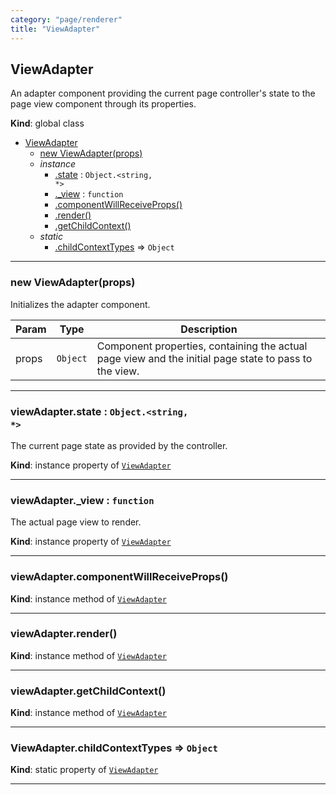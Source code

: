 ```yaml
---
category: "page/renderer"
title: "ViewAdapter"
---
```


## ViewAdapter&nbsp;<a name="ViewAdapter" href="https://github.com/seznam/IMA.js-core/tree/stable/page/renderer/ViewAdapter.js#L8" target="_blank"><span class="icon"><i class="fas fa-external-link-alt fa-xs"></i></span></a>
An adapter component providing the current page controller's state to the
page view component through its properties.

**Kind**: global class  

* [ViewAdapter](#ViewAdapter)
    * [new ViewAdapter(props)](#new_ViewAdapter_new)
    * _instance_
        * [.state](#ViewAdapter+state) : <code>Object.&lt;string, \*&gt;</code>
        * [._view](#ViewAdapter+_view) : <code>function</code>
        * [.componentWillReceiveProps()](#ViewAdapter+componentWillReceiveProps)
        * [.render()](#ViewAdapter+render)
        * [.getChildContext()](#ViewAdapter+getChildContext)
    * _static_
        * [.childContextTypes](#ViewAdapter.childContextTypes) ⇒ <code>Object</code>


* * *

### new ViewAdapter(props)&nbsp;<a name="new_ViewAdapter_new"></a>
Initializes the adapter component.


| Param | Type | Description |
| --- | --- | --- |
| props | <code>Object</code> | Component properties, containing the actual page view        and the initial page state to pass to the view. |


* * *

### viewAdapter.state : <code>Object.&lt;string, \*&gt;</code>&nbsp;<a name="ViewAdapter+state" href="https://github.com/seznam/IMA.js-core/tree/stable/page/renderer/ViewAdapter.js#L36" target="_blank"><span class="icon"><i class="fas fa-external-link-alt fa-xs"></i></span></a>
The current page state as provided by the controller.

**Kind**: instance property of [<code>ViewAdapter</code>](#ViewAdapter)  

* * *

### viewAdapter._view : <code>function</code>&nbsp;<a name="ViewAdapter+_view" href="https://github.com/seznam/IMA.js-core/tree/stable/page/renderer/ViewAdapter.js#L43" target="_blank"><span class="icon"><i class="fas fa-external-link-alt fa-xs"></i></span></a>
The actual page view to render.

**Kind**: instance property of [<code>ViewAdapter</code>](#ViewAdapter)  

* * *

### viewAdapter.componentWillReceiveProps()&nbsp;<a name="ViewAdapter+componentWillReceiveProps" href="https://github.com/seznam/IMA.js-core/tree/stable/page/renderer/ViewAdapter.js#L49" target="_blank"><span class="icon"><i class="fas fa-external-link-alt fa-xs"></i></span></a>
**Kind**: instance method of [<code>ViewAdapter</code>](#ViewAdapter)  

* * *

### viewAdapter.render()&nbsp;<a name="ViewAdapter+render" href="https://github.com/seznam/IMA.js-core/tree/stable/page/renderer/ViewAdapter.js#L56" target="_blank"><span class="icon"><i class="fas fa-external-link-alt fa-xs"></i></span></a>
**Kind**: instance method of [<code>ViewAdapter</code>](#ViewAdapter)  

* * *

### viewAdapter.getChildContext()&nbsp;<a name="ViewAdapter+getChildContext" href="https://github.com/seznam/IMA.js-core/tree/stable/page/renderer/ViewAdapter.js#L63" target="_blank"><span class="icon"><i class="fas fa-external-link-alt fa-xs"></i></span></a>
**Kind**: instance method of [<code>ViewAdapter</code>](#ViewAdapter)  

* * *

### ViewAdapter.childContextTypes ⇒ <code>Object</code>&nbsp;<a name="ViewAdapter.childContextTypes" href="https://github.com/seznam/IMA.js-core/tree/stable/page/renderer/ViewAdapter.js#L13" target="_blank"><span class="icon"><i class="fas fa-external-link-alt fa-xs"></i></span></a>
**Kind**: static property of [<code>ViewAdapter</code>](#ViewAdapter)  

* * *

